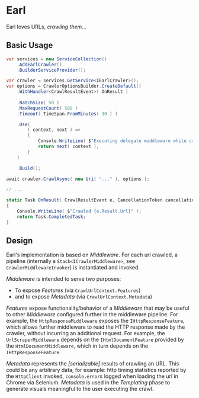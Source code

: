 # Earl

Earl loves URLs, _crawling them_...

## Basic Usage

```csharp
var services = new ServiceCollection()
    .AddEarlCrawler()
    .BuilderServiceProvider();

var crawler = services.GetService<IEarlCrawler>();
var options = CrawlerOptionsBuilder.CreateDefault()
    .WithHandler<CrawlResultEvent>( OnResult )
    
    .BatchSize( 50 )
    .MaxRequestCount( 500 )
    .Timeout( TimeSpan.FromMinutes( 30 ) )

    .Use(
        ( context, next ) =>
        {
            Console.WriteLine( $"Executing delegate middleware while crawling {context.Url}" );
            return next( context );
        }
    )

    .Build();

await crawler.CrawlAsync( new Uri( "..." ), options );

// ...

static Task OnResult( CrawlResultEvent e, CancellationToken cancellation )
{
    Console.WriteLine( $"Crawled {e.Result.Url}" );
    return Task.CompletedTask;
}
```

## Design

Earl's implementation is based on _Middleware_. For each url crawled, a pipeline (internally a `Stack<ICrawlerMiddleware>`, see `CrawlerMiddlewareInvoker`) is instantiated and invoked.

_Middleware_ is intended to serve two purposes:

- To expose _Features_ (via `CrawlUrlContext.Features`)
- and to expose _Metadata_ (via `CrawlUrlContext.Metadata`)

_Features_ expose functionality/behavior of a _Middleware_ that may be useful to other _Middleware_ configured further in the middleware pipeline. For example, the `HttpResponseMiddleware` exposes the `IHttpResponseFeature`, which allows further middleware to read the HTTP response made by the crawler, without incurring an additional request. For example, the `UrlScraperMiddleware` depends on the `IHtmlDocumentFeature` provided by the `HtmlDocumentMiddleware`, which in turn depends on the `IHttpResponseFeature`.

_Metadata_ represents the _[serializable]_ results of crawling an URL. This could be any arbitrary data, for example: http timing statistics reported by the `HttpClient` invoked, `console.error`s logged when loading the url in Chrome via Selenium. _Metadata_ is used in the _Templating_ phase to generate visuals meaningful to the user executing the crawl.
